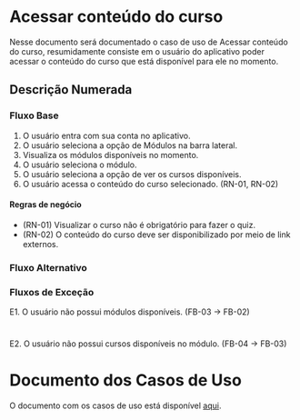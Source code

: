 # Acessar conteúdo do curso
Nesse documento será documentado o caso de uso de Acessar conteúdo do curso, resumidamente consiste em o usuário do aplicativo poder acessar o conteúdo do curso que está disponível para ele no momento.

## Descrição Numerada

### Fluxo Base

1. O usuário entra com sua conta no aplicativo.
2. O usuário seleciona a opção de Módulos na barra lateral.
3. Visualiza os módulos disponíveis no momento.
4. O usuário seleciona o módulo.
5. O usuário seleciona a opção de ver os cursos disponíveis.
6. O usuário acessa o conteúdo do curso selecionado. (RN-01, RN-02)

#### Regras de negócio

* (RN-01) Visualizar o curso não é obrigatório para fazer o quiz.
* (RN-02) O conteúdo do curso deve ser disponibilizado por meio de link externos.

### Fluxo Alternativo

### Fluxos de Exceção

E1. O usuário não possui módulos disponíveis. (FB-03 -> FB-02)<br>

# 

E2. O usuário não possui cursos disponíveis no módulo. (FB-04 -> FB-03)<br>

# Documento dos Casos de Uso

O documento com os casos de uso está disponível [aqui](https://lucid.app/lucidchart/2177ac08-1b4a-401c-9047-ee3df682c233/edit?invitationId=inv_31318015-e18b-4767-9aa8-2501d5bbfde3&page=0_0#).